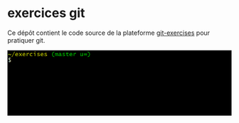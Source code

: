 # exercices git




Ce dépôt contient le code source de la plateforme [git-exercises](https://gitexercises.fracz.com/) pour pratiquer git.




![git-exercises](frontend/public/images/intro.gif)
